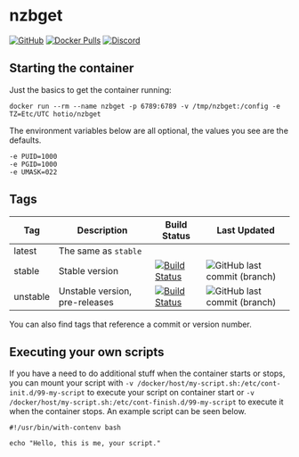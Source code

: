 # nzbget

[![GitHub](https://img.shields.io/badge/source-github-lightgrey)](https://github.com/hotio/docker-nzbget)
[![Docker Pulls](https://img.shields.io/docker/pulls/hotio/nzbget)](https://hub.docker.com/r/hotio/nzbget)
[![Discord](https://img.shields.io/discord/610068305893523457?color=738ad6&label=discord&logo=discord&logoColor=white)](https://discord.gg/CdaP4VT)

## Starting the container

Just the basics to get the container running:

```shell
docker run --rm --name nzbget -p 6789:6789 -v /tmp/nzbget:/config -e TZ=Etc/UTC hotio/nzbget
```

The environment variables below are all optional, the values you see are the defaults.

```shell
-e PUID=1000
-e PGID=1000
-e UMASK=022
```

## Tags

| Tag      | Description                    | Build Status                                                                                                                                            | Last Updated                                                                                           |
| ---------|--------------------------------|---------------------------------------------------------------------------------------------------------------------------------------------------------|--------------------------------------------------------------------------------------------------------|
| latest   | The same as `stable`           |                                                                                                                                                         |                                                                                                        |
| stable   | Stable version                 | [![Build Status](https://cloud.drone.io/api/badges/hotio/docker-nzbget/status.svg?ref=refs/heads/stable)](https://cloud.drone.io/hotio/docker-nzbget)   | ![GitHub last commit (branch)](https://img.shields.io/github/last-commit/hotio/docker-nzbget/stable)   |
| unstable | Unstable version, pre-releases | [![Build Status](https://cloud.drone.io/api/badges/hotio/docker-nzbget/status.svg?ref=refs/heads/unstable)](https://cloud.drone.io/hotio/docker-nzbget) | ![GitHub last commit (branch)](https://img.shields.io/github/last-commit/hotio/docker-nzbget/unstable) |

You can also find tags that reference a commit or version number.

## Executing your own scripts

If you have a need to do additional stuff when the container starts or stops, you can mount your script with `-v /docker/host/my-script.sh:/etc/cont-init.d/99-my-script` to execute your script on container start or `-v /docker/host/my-script.sh:/etc/cont-finish.d/99-my-script` to execute it when the container stops. An example script can be seen below.

```shell
#!/usr/bin/with-contenv bash

echo "Hello, this is me, your script."
```
